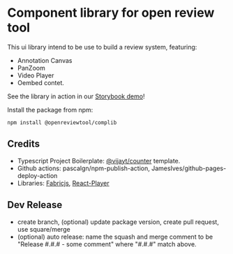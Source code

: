 # Component library for open review tool
This ui library intend to be use to build a review system, featuring:
* Annotation Canvas
* PanZoom 
* Video Player 
* Oembed contet.

See the library in action in our [Storybook demo](https://openreviewtool.github.io/complib)!

Install the package from npm:

```
npm install @openreviewtool/complib
```

## Credits
* Typescript Project Boilerplate: [@vijayt/counter](https://vijayt.com/post/boilerplate-for-publishing-components-with-a-storybook/) template.
* Github actions: pascalgn/npm-publish-action, JamesIves/github-pages-deploy-action
* Libraries: [Fabricjs](http://fabricjs.com/), [React-Player](https://www.npmjs.com/package/react-player)

## Dev Release
* create branch, (optional) update package version, create pull request, use square/merge 
* (optional) auto release: name the squash and merge comment to be "Release #.#.# - some comment" where "#.#.#" match above.  
